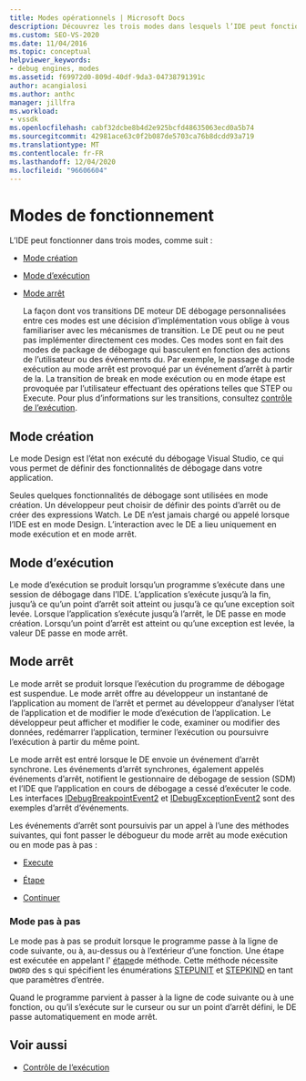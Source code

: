 ```yaml
---
title: Modes opérationnels | Microsoft Docs
description: Découvrez les trois modes dans lesquels l’IDE peut fonctionner, en mode Design, en mode exécution et en mode arrêt.
ms.custom: SEO-VS-2020
ms.date: 11/04/2016
ms.topic: conceptual
helpviewer_keywords:
- debug engines, modes
ms.assetid: f69972d0-809d-40df-9da3-04738791391c
author: acangialosi
ms.author: anthc
manager: jillfra
ms.workload:
- vssdk
ms.openlocfilehash: cabf32dcbe8b4d2e925bcfd48635063ecd0a5b74
ms.sourcegitcommit: 42981ace63c0f2b087de5703ca76b8dcdd93a719
ms.translationtype: MT
ms.contentlocale: fr-FR
ms.lasthandoff: 12/04/2020
ms.locfileid: "96606604"
---
```

# <a name="operational-modes"></a>Modes de fonctionnement
L’IDE peut fonctionner dans trois modes, comme suit :

- [Mode création](#vsconoperationalmodesanchor1)

- [Mode d’exécution](#vsconoperationalmodesanchor2)

- [Mode arrêt](#vsconoperationalmodesanchor3)

  La façon dont vos transitions DE moteur DE débogage personnalisées entre ces modes est une décision d’implémentation vous oblige à vous familiariser avec les mécanismes de transition. Le DE peut ou ne peut pas implémenter directement ces modes. Ces modes sont en fait des modes de package de débogage qui basculent en fonction des actions de l’utilisateur ou des événements du. Par exemple, le passage du mode exécution au mode arrêt est provoqué par un événement d’arrêt à partir de la. La transition de break en mode exécution ou en mode étape est provoquée par l’utilisateur effectuant des opérations telles que STEP ou Execute. Pour plus d’informations sur les transitions, consultez [contrôle de l’exécution](../../extensibility/debugger/control-of-execution.md).

## <a name="design-mode"></a><a name="vsconoperationalmodesanchor1"></a> Mode création
 Le mode Design est l’état non exécuté du débogage Visual Studio, ce qui vous permet de définir des fonctionnalités de débogage dans votre application.

 Seules quelques fonctionnalités de débogage sont utilisées en mode création. Un développeur peut choisir de définir des points d’arrêt ou de créer des expressions Watch. Le DE n’est jamais chargé ou appelé lorsque l’IDE est en mode Design. L’interaction avec le DE a lieu uniquement en mode exécution et en mode arrêt.

## <a name="run-mode"></a><a name="vsconoperationalmodesanchor2"></a> Mode d’exécution
 Le mode d’exécution se produit lorsqu’un programme s’exécute dans une session de débogage dans l’IDE. L’application s’exécute jusqu’à la fin, jusqu’à ce qu’un point d’arrêt soit atteint ou jusqu’à ce qu’une exception soit levée. Lorsque l’application s’exécute jusqu’à l’arrêt, le DE passe en mode création. Lorsqu’un point d’arrêt est atteint ou qu’une exception est levée, la valeur DE passe en mode arrêt.

## <a name="break-mode"></a><a name="vsconoperationalmodesanchor3"></a> Mode arrêt
 Le mode arrêt se produit lorsque l’exécution du programme de débogage est suspendue. Le mode arrêt offre au développeur un instantané de l’application au moment de l’arrêt et permet au développeur d’analyser l’état de l’application et de modifier le mode d’exécution de l’application. Le développeur peut afficher et modifier le code, examiner ou modifier des données, redémarrer l’application, terminer l’exécution ou poursuivre l’exécution à partir du même point.

 Le mode arrêt est entré lorsque le DE envoie un événement d’arrêt synchrone. Les événements d’arrêt synchrones, également appelés événements d’arrêt, notifient le gestionnaire de débogage de session (SDM) et l’IDE que l’application en cours de débogage a cessé d’exécuter le code. Les interfaces [IDebugBreakpointEvent2](../../extensibility/debugger/reference/idebugbreakpointevent2.md) et [IDebugExceptionEvent2](../../extensibility/debugger/reference/idebugexceptionevent2.md) sont des exemples d’arrêt d’événements.

 Les événements d’arrêt sont poursuivis par un appel à l’une des méthodes suivantes, qui font passer le débogueur du mode arrêt au mode exécution ou en mode pas à pas :

- [Execute](../../extensibility/debugger/reference/idebugprocess3-execute.md)

- [Étape](../../extensibility/debugger/reference/idebugprocess3-step.md)

- [Continuer](../../extensibility/debugger/reference/idebugprocess3-continue.md)

### <a name="step-mode"></a><a name="vsconoperationalmodesanchor4"></a> Mode pas à pas
 Le mode pas à pas se produit lorsque le programme passe à la ligne de code suivante, ou à, au-dessus ou à l’extérieur d’une fonction. Une étape est exécutée en appelant l' [étape](../../extensibility/debugger/reference/idebugprocess3-step.md)de méthode. Cette méthode nécessite `DWORD` des s qui spécifient les énumérations [STEPUNIT](../../extensibility/debugger/reference/stepunit.md) et [STEPKIND](../../extensibility/debugger/reference/stepkind.md) en tant que paramètres d’entrée.

 Quand le programme parvient à passer à la ligne de code suivante ou à une fonction, ou qu’il s’exécute sur le curseur ou sur un point d’arrêt défini, le DE passe automatiquement en mode arrêt.

## <a name="see-also"></a>Voir aussi
- [Contrôle de l’exécution](../../extensibility/debugger/control-of-execution.md)
